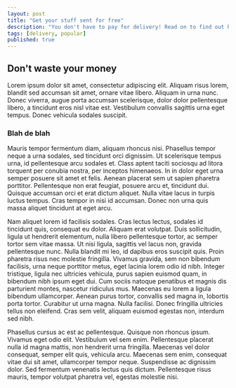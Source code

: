 ```yaml
---
layout: post
title: "Get your stuff sent for free"
description: "You don't have to pay for delivery! Read on to find out how you could save a fortune."
tags: [delivery, popular]
published: true
---
```


## Don't waste your money

Lorem ipsum dolor sit amet, consectetur adipiscing elit. Aliquam risus lorem, blandit sed accumsan sit amet, ornare vitae libero. Aliquam in urna nunc. Donec viverra, augue porta accumsan scelerisque, dolor dolor pellentesque libero, a tincidunt eros nisl vitae est. Vestibulum convallis sagittis urna eget tempus. Donec vehicula sodales suscipit.

### Blah de blah

Mauris tempor fermentum diam, aliquam rhoncus nisi. Phasellus tempor neque a urna sodales, sed tincidunt orci dignissim. Ut scelerisque tempus urna, id pellentesque arcu sodales et. Class aptent taciti sociosqu ad litora torquent per conubia nostra, per inceptos himenaeos. In in dolor eget urna semper posuere sit amet et felis. Aenean placerat sem ut sapien pharetra porttitor. Pellentesque non erat feugiat, posuere arcu et, tincidunt dui. Quisque accumsan orci et erat dictum aliquet. Nulla vitae lacus in turpis luctus tempus. Cras tempor in nisi id accumsan. Donec non urna quis massa aliquet tincidunt at eget arcu.

Nam aliquet lorem id facilisis sodales. Cras lectus lectus, sodales id tincidunt quis, consequat eu dolor. Aliquam erat volutpat. Duis sollicitudin, ligula ut hendrerit elementum, nulla libero pellentesque tortor, ac semper tortor sem vitae massa. Ut nisi ligula, sagittis vel lacus non, gravida pellentesque nunc. Nulla blandit mi leo, id dapibus eros suscipit quis. Proin pharetra risus nec molestie fringilla. Vivamus gravida, sem non bibendum facilisis, urna neque porttitor metus, eget lacinia lorem odio id nibh. Integer tristique, ligula nec ultricies vehicula, purus sapien euismod quam, in bibendum nibh ipsum eget dui. Cum sociis natoque penatibus et magnis dis parturient montes, nascetur ridiculus mus. Maecenas eu lorem a ligula bibendum ullamcorper. Aenean purus tortor, convallis sed magna in, lobortis porta tortor. Curabitur ut urna magna. Nulla facilisi. Donec fringilla ultricies tellus non eleifend. Cras sem velit, aliquam euismod egestas non, interdum sed nibh.

Phasellus cursus ac est ac pellentesque. Quisque non rhoncus ipsum. Vivamus eget odio elit. Vestibulum vel sem enim. Pellentesque placerat nulla id magna mattis, non hendrerit urna fringilla. Maecenas vel dolor consequat, semper elit quis, vehicula arcu. Maecenas sem enim, consequat vitae dui sit amet, ullamcorper tempor neque. Suspendisse ac dignissim dolor. Sed fermentum venenatis lectus quis dictum. Pellentesque risus mauris, tempor volutpat pharetra vel, egestas molestie nisi.